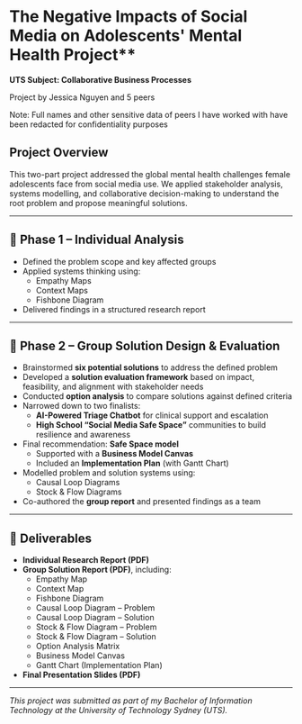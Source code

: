 # The Negative Impacts of Social Media on Adolescents' Mental Health Project** 
**UTS Subject: Collaborative Business Processes**

Project by Jessica Nguyen and 5 peers

Note: Full names and other sensitive data of peers I have worked with have been redacted for confidentiality purposes

## Project Overview  
This two-part project addressed the global mental health challenges female adolescents face from social media use. We applied stakeholder analysis, systems modelling, and collaborative decision-making to understand the root problem and propose meaningful solutions.

---

## 🔹 Phase 1 – Individual Analysis  
- Defined the problem scope and key affected groups  
- Applied systems thinking using:
  - Empathy Maps  
  - Context Maps  
  - Fishbone Diagram  
- Delivered findings in a structured research report

---

## 🔹 Phase 2 – Group Solution Design & Evaluation  
- Brainstormed **six potential solutions** to address the defined problem  
- Developed a **solution evaluation framework** based on impact, feasibility, and alignment with stakeholder needs  
- Conducted **option analysis** to compare solutions against defined criteria  
- Narrowed down to two finalists:
  - **AI-Powered Triage Chatbot** for clinical support and escalation  
  - **High School “Social Media Safe Space”** communities to build resilience and awareness  
- Final recommendation: **Safe Space model**  
  - Supported with a **Business Model Canvas**  
  - Included an **Implementation Plan** (with Gantt Chart)  
- Modelled problem and solution systems using:
  - Causal Loop Diagrams  
  - Stock & Flow Diagrams  
- Co-authored the **group report** and presented findings as a team

---

## 📄 Deliverables  
- **Individual Research Report (PDF)**  
- **Group Solution Report (PDF)**, including:  
  - Empathy Map  
  - Context Map  
  - Fishbone Diagram  
  - Causal Loop Diagram – Problem  
  - Causal Loop Diagram – Solution  
  - Stock & Flow Diagram – Problem  
  - Stock & Flow Diagram – Solution  
  - Option Analysis Matrix  
  - Business Model Canvas  
  - Gantt Chart (Implementation Plan)  
- **Final Presentation Slides (PDF)**

---

_This project was submitted as part of my Bachelor of Information Technology at the University of Technology Sydney (UTS)._
